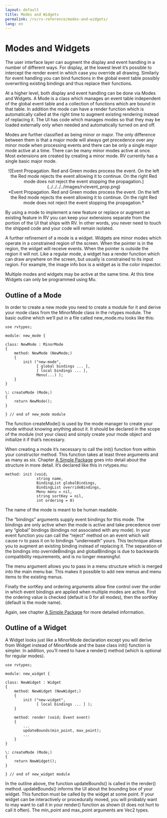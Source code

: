 ```yaml
---
layout: default
title: Modes and Widgets
permalink: /rv/rv-reference/modes-and-widgets/
lang: en
---
```


# Modes and Widgets

The user interface layer can augment the display and event handling in a number of different ways. For display, at the lowest level it’s possible to intercept the render event in which case you override all drawing. Similarly for event handling you can bind functions in the global event table possibly overwriting existing bindings and thus replace their functions.

At a higher level, both display and event handling can be done via Modes and Widgets. A Mode is a class which manages an event table independent of the global event table and a collection of functions which are bound in that table. In addition the mode can have a render function which is automatically called at the right time to augment existing rendering instead of replacing it. The UI has code which manages modes so that they may be loaded externally only when needed and automatically turned on and off.

Modes are further classified as being minor or major. The only difference between them is that a major mode will always get precedence over any minor mode when processing events and there can be only a single major mode active at a time. There can be many minor modes active at once. Most extensions are created by creating a minor mode. RV currently has a single basic major mode.

<center>![Event Propagation. Red and Green modes process the event. On the left the Red mode rejects the event allowing it to continue. On the right Red mode does not reject the event stopping the propagation.](../../../../images/rv/event_prop.png)</center>

<center>*Event Propagation. Red and Green modes process the event. On the left the Red mode rejects the event allowing it to continue. On the right Red mode does not reject the event stopping the propagation.*</center>

By using a mode to implement a new feature or replace or augment an existing feature in RV you can keep your extensions separate from the portion of the UI that ships with RV. In other words, you never need to touch the shipped code and your code will remain isolated.

A further refinement of a mode is a widget. Widgets are minor modes which operate in a constrained region of the screen. When the pointer is in the region, the widget will receive events. When the pointer is outside the region it will not. Like a regular mode, a widget has a render function which can draw anywhere on the screen, but usually is constrained to its input region. For example, the image info box is a widget as is the color inspector.

Multiple modes and widgets may be active at the same time. At this time Widgets can only be programmed using Mu.

## Outline of a Mode

In order to create a new mode you need to create a module for it and derive your mode class from the MinorMode class in the rvtypes module. The basic outline which we’ll put in a file called new_mode.mu looks like this:

```
use rvtypes;

module: new_mode {

class: NewMode : MinorMode
{
    method: NewMode (NewMode;)
    {
        init ("new-mode",
              [ global bindings ... ],
              [ local bindings ... ],
              Menu(...) );
    }
}

\: createMode (Mode;)
{
    return NewMode();
}

} // end of new_mode module
```

The function createMode() is used by the mode manager to create your mode without knowing anything about it. It should be declared in the scope of the module (not your class) and simply create your mode object and initialize it if that’s necessary.

When creating a mode it’s necessary to call the init() function from within your constructor method. This function takes at least three arguments and as many as six. Chapter [A Simple Package](a-simple-package.html) goes into detail about the structure in more detail. It’s declared like this in rvtypes.mu:

```
method: init (void;
              string name,
              BindingList globalBindings,
              BindingList overrideBindings,
              Menu menu = nil,
              string sortKey = nil,
              int ordering = 0)
```

The name of the mode is meant to be human readable.

The “bindings” arguments supply event bindings for this mode. The bindings are only active when the mode is active and take precedence over any “global” bindings (bindings not associated with any mode). In your event function you can call the “reject” method on an event which will cause rv to pass it on to bindings “underneath” yours. This technique allows you to augment an existing binding instead of replacing it. The separation of the bindings into overrideBindings and globalBindings is due to backwards compatibility requirements, and is no longer meaningful.

The menu argument allows you to pass in a menu structure which is merged into the main menu bar. This makes it possible to add new menus and menu items to the existing menus.

Finally the sortKey and ordering arguments allow fine control over the order in which event bindings are applied when multiple modes are active. First the ordering value is checked (default is 0 for all modes), then the sortKey (default is the mode name).

Again, see chapter [A Simple Package](a-simple-package.html) for more detailed information.

## Outline of a Widget

A Widget looks just like a MinorMode declaration except you will derive from Widget instead of MinorMode and the base class init() function is simpler. In addition, you’ll need to have a render() method (which is optional for regular modes).

```
use rvtypes;

module: new_widget {

class: NewWidget : Widget
{
    method: NewWidget (NewWidget;)
    {
        init ("new-widget",
              [ local bindings ... ] );
    }

    method: render (void; Event event)
    {
        ...
        updateBounds(min_point, max_point);
        ...
    }
}

\: createMode (Mode;)
{
    return NewWidget();
}

} // end of new_widget module
```

In the outline above, the function updateBounds() is called in the render() method. updateBounds() informs the UI about the bounding box of your widget. This function must be called by the widget at some point. If your widget can be interactively or procedurally moved, you will probably want to may want to call it in your render() function as shown (it does not hurt to call it often). The min_point and max_point arguments are Vec2 types.
